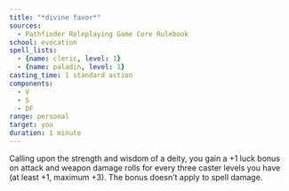```yaml
---
title: "*divine favor*"
sources:
  - Pathfinder Roleplaying Game Core Rulebook
school: evocation
spell_lists:
  - {name: cleric, level: 1}
  - {name: paladin, level: 1}
casting_time: 1 standard action
components:
  - V
  - S
  - DF
range: personal
target: you
duration: 1 minute
---
```


Calling upon the strength and wisdom of a deity, you gain a +1 luck bonus on attack and weapon damage rolls for every three caster levels you have (at least +1, maximum +3). The bonus doesn't apply to spell damage.

